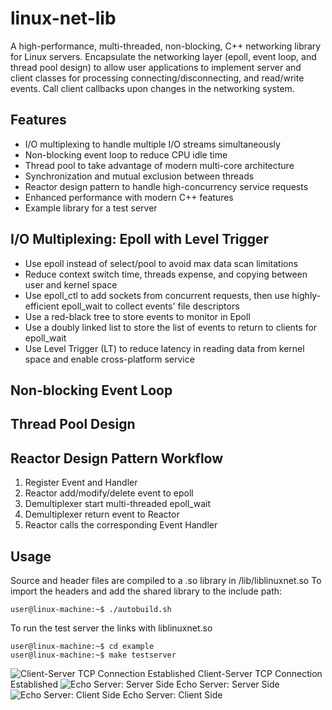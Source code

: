 # linux-net-lib

A high-performance, multi-threaded, non-blocking, C++ networking library for Linux servers. Encapsulate the networking layer (epoll, event loop, and thread pool design) to allow user applications to implement server and client classes for processing connecting/disconnecting, and read/write events. Call client callbacks upon changes in the networking system.

## Features
* I/O multiplexing to handle multiple I/O streams simultaneously
* Non-blocking event loop to reduce CPU idle time 
* Thread pool to take advantage of modern multi-core architecture
* Synchronization and mutual exclusion between threads
* Reactor design pattern to handle high-concurrency service requests
* Enhanced performance with modern C++ features
* Example library for a test server

## I/O Multiplexing: Epoll with Level Trigger
* Use epoll instead of select/pool to avoid max data scan limitations
* Reduce context switch time, threads expense, and copying between user and kernel space
* Use epoll_ctl to add sockets from concurrent requests, then use highly-efficient epoll_wait to collect events' file descriptors
* Use a red-black tree to store events to monitor in Epoll
* Use a doubly linked list to store the list of events to return to clients for epoll_wait
* Use Level Trigger (LT) to reduce latency in reading data from kernel space and enable cross-platform service

## Non-blocking Event Loop

## Thread Pool Design

## Reactor Design Pattern Workflow
1. Register Event and Handler
2. Reactor add/modify/delete event to epoll
3. Demultiplexer start multi-threaded epoll_wait
4. Demultiplexer return event to Reactor
5. Reactor calls the corresponding Event Handler


## Usage
Source and header files are compiled to a .so library in /lib/liblinuxnet.so
To import the headers and add the shared library to the include path:
```console
user@linux-machine:~$ ./autobuild.sh
```
To run the test server the links with liblinuxnet.so
```console
user@linux-machine:~$ cd example
user@linux-machine:~$ make testserver
```
![Client-Server TCP Connection Established](https://github.com/chuhan-ouyang/linux-net-lib/assets/112202738/ecb8635f-a5d9-4f7e-957c-4d3f206ef52b)
Client-Server TCP Connection Established
![Echo Server: Server Side](https://github.com/chuhan-ouyang/linux-net-lib/assets/112202738/5d750685-344c-49ad-8a74-e960d764ba22)
Echo Server: Server Side 
![Echo Server: Client Side](https://github.com/chuhan-ouyang/linux-net-lib/assets/112202738/84131f51-8ff8-4bbc-af64-1103086e75f2)
Echo Server: Client Side

